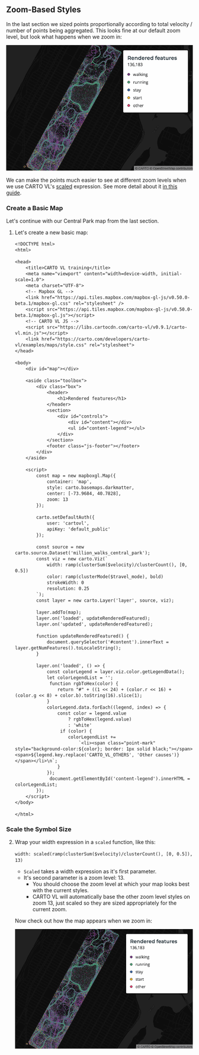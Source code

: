 ## Zoom-Based Styles

In the last section we sized points proportionally according to total velocity / number of points being aggregated. This looks fine at our default zoom level, but look what happens when we zoom in:

![no-zoom-styles](images/training-v2-07-no-zoom-styles.gif)

We can make the points much easier to see at different zoom levels when we use CARTO VL's [scaled](https://carto.com/developers/carto-vl/reference/#cartoexpressionsscaled) expression. See more detail about it [in this guide](https://carto.com/developers/carto-vl/guides/zoom-based-styles/).

### Create a Basic Map

Let's continue with our Central Park map from the last section.

1. Let's create a new basic map:

    ```
    <!DOCTYPE html>
    <html>

    <head>
        <title>CARTO VL training</title>
        <meta name="viewport" content="width=device-width, initial-scale=1.0">
        <meta charset="UTF-8">
        <!-- Mapbox GL -->
        <link href="https://api.tiles.mapbox.com/mapbox-gl-js/v0.50.0-beta.1/mapbox-gl.css" rel="stylesheet" />
        <script src="https://api.tiles.mapbox.com/mapbox-gl-js/v0.50.0-beta.1/mapbox-gl.js"></script>
        <!-- CARTO VL JS -->
        <script src="https://libs.cartocdn.com/carto-vl/v0.9.1/carto-vl.min.js"></script>
        <link href="https://carto.com/developers/carto-vl/examples/maps/style.css" rel="stylesheet">
    </head>

    <body>
        <div id="map"></div>

        <aside class="toolbox">
            <div class="box">
                <header>
                    <h1>Rendered features</h1>
                </header>
                <section>
                    <div id="controls">
                        <div id="content"></div>
                        <ul id="content-legend"></ul>
                    </div>
                </section>
                <footer class="js-footer"></footer>
            </div>
        </aside>

        <script>
            const map = new mapboxgl.Map({
                container: 'map',
                style: carto.basemaps.darkmatter,
                center: [-73.9684, 40.7828],
                zoom: 13
            });

            carto.setDefaultAuth({
                user: 'cartovl',
                apiKey: 'default_public'
            });

            const source = new carto.source.Dataset('million_walks_central_park');
            const viz = new carto.Viz(`
                width: ramp(clusterSum($velocity)/clusterCount(), [0, 0.5])
                color: ramp(clusterMode($travel_mode), bold)
                strokeWidth: 0
                resolution: 0.25
            `);
            const layer = new carto.Layer('layer', source, viz);

            layer.addTo(map);
            layer.on('loaded', updateRenderedFeatured);
            layer.on('updated', updateRenderedFeatured);

            function updateRenderedFeatured() {
                document.querySelector('#content').innerText = layer.getNumFeatures().toLocaleString();
            }

            layer.on('loaded', () => {
                const colorLegend = layer.viz.color.getLegendData();
                let colorLegendList = '';
                 function rgbToHex(color) {
                    return "#" + ((1 << 24) + (color.r << 16) + (color.g << 8) + color.b).toString(16).slice(1);
                }
                colorLegend.data.forEach((legend, index) => {
                    const color = legend.value
                        ? rgbToHex(legend.value)
                        : 'white'
                     if (color) {
                        colorLegendList +=
                            `<li><span class="point-mark" style="background-color:${color}; border: 1px solid black;"></span><span>${legend.key.replace('CARTO_VL_OTHERS', 'Other causes')}</span></li>\n`;
                    }
                });
                 document.getElementById('content-legend').innerHTML = colorLegendList;
            });
        </script>
    </body>

    </html>
    ```

### Scale the Symbol Size

2. Wrap your width expression in a `scaled` function, like this:

    `width: scaled(ramp(clusterSum($velocity)/clusterCount(), [0, 0.5]), 13)`

    * `Scaled` takes a width expression as it's first parameter.
    * It's second parameter is a zoom level: 13.
      * You should choose the zoom level at which your map looks best with the current styles.
      * CARTO VL will automatically base the other zoom level styles on zoom 13, just scaled so they are sized appropriately for the current zoom. 

    Now check out how the map appears when we zoom in:

    ![scaled-styles](images/training-v2-07-zoom-styles.gif)